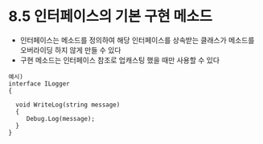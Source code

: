 # 8.5 인터페이스의 기본 구현 메소드 
* 인터페이스는 메소드를 정의하여 해당 인터페이스를 상속받는 클래스가 메소드를 오버라이딩 하지 않게 만들 수 있다
* 구현 메소드는 인터페이스 참조로 업캐스팅 했을 때만 사용할 수 있다
```
예시)
interface ILogger
{

  void WriteLog(string message)
  {
     Debug.Log(message);
  }  
}


```

